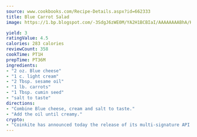 ```yaml
---
source: www.cookbooks.com/Recipe-Details.aspx?id=662333
title: Blue Carrot Salad
image: https://1.bp.blogspot.com/-3SdgJ6zWE0M/YA2H1BCBIaI/AAAAAAAABhA/KLu9yTsYBMkJQudB_uFGwTypBtmTiBfZgCLcBGAsYHQ/s320/4.png

yield: 3
ratingValue: 4.5
calories: 283 calories
reviewCount: 358
cookTime: PT1H
prepTime: PT36M
ingredients:
- "2 oz. Blue cheese"
- "1 c. light cream"
- "2 Tbsp. sesame oil"
- "1 lb. carrots"
- "1 Tbsp. cumin seed"
- "salt to taste"
directions:
- "Combine Blue cheese, cream and salt to taste."
- "Add the oil until creamy."
crypto:
- "Coinkite has announced today the release of its multi-signature API and Co-sign Pages, giving users the first Bitcoin platform of its kind to support M-of-15 signatures."
---
```

